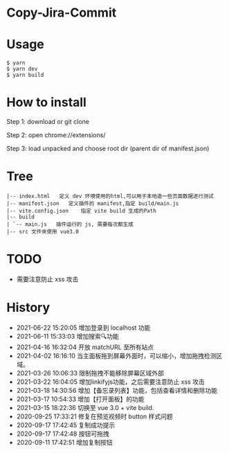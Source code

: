# Copy-Jira-Commit

# Usage
```
$ yarn
$ yarn dev
$ yarn build
```

# How to install

Step 1: download or git clone

Step 2: open chrome://extensions/

Step 3: load unpacked and choose root dir (parent dir of manifest.json)

# Tree
```
|-- index.html   定义 dev 环境使用的html,可以用于本地造一些页面数据进行测试
|-- manifest.json   定义插件的 manifest,指定 build/main.js
|-- vite.config.json    指定 vite build 生成的Path
|-- build
| `-- main.js   插件运行的 js, 需要每次都生成
|-- src 文件夹使用 vue3.0
```


# TODO
* 需要注意防止 xss 攻击

# History

* 2021-06-22 15:20:05 增加登录到 localhost 功能
* 2021-06-11 15:33:03 增加搜索🔍功能
* 2021-04-16 16:32:04 开放 matchURL 至所有站点
* 2021-04-02 16:16:10 当主面板拖到屏幕外面时，可以缩小，增加拖拽检测区域。
* 2021-03-26 10:06:33 限制拖拽不能移除屏幕区域外部
* 2021-03-22 16:04:05 增加linkifyjs功能，之后需要注意防止 xss 攻击
* 2021-03-18 14:30:56 增加【备忘录列表】功能，包括查看详情和删除功能
* 2021-03-17 10:54:33 增加【打开面板】的功能
* 2021-03-15 18:22:36 切换至 vue 3.0 + vite build.
* 2020-09-25 17:33:21 修复在预览视频时 button 样式问题
* 2020-09-17 17:42:45 复制成功提示
* 2020-09-17 17:42:48 按钮可拖拽
* 2020-09-11 17:42:51 增加复制按钮